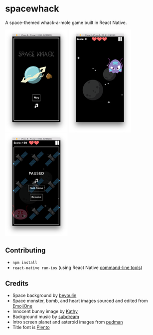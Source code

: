 # spacewhack
A space-themed whack-a-mole game built in React Native.

<img alt="Main screen" src="public/screen1.png" width="200">
<img alt="In-game screen" src="public/screen2.png" width="200">
<img alt="Pause screen" src="public/screen3.png" width="200">

## Contributing

* `npm install`
* `react-native run-ios` (using React Native [command-line tools](https://facebook.github.io/react-native/docs/getting-started.html))

## Credits

* Space background by [bevoulin](http://opengameart.org/content/bevouliin-free-space-background)
* Space monster, bomb, and heart images sourced and edited from [EmojiOne](http://emojione.com)
* Innocent bunny image by [Kathy](https://twitter.com/pifafu)
* Background music by [subdream](http://opengameart.org/content/space-philately-seamless-loop)
* Intro screen planet and asteroid images from [pudman](http://opengameart.org/content/2d-space-shooter-assets)
* Title font is [Plento](https://www.behance.net/gallery/37385151/PLENTO-Free-typeface)
